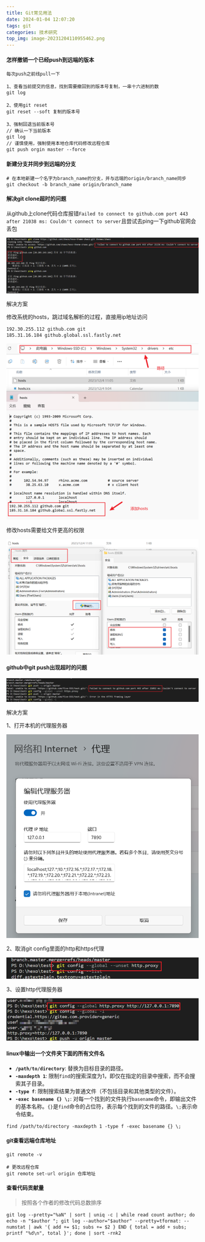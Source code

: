 ```yaml
---
title: Git常见用法
date: 2024-01-04 12:07:20
tags: git
categories: 技术研究
top_img: image-20231204110955462.png
---
```


#### 怎样撤销一个已经push到远端的版本

```
每次push之前线pull一下

1、查看当前提交的信息，找到需要撤回到的版本号复制，一串十六进制的数
git log

2、使用git reset
git reset --soft 复制的版本号

3、强制回退当前版本号
// 确认一下当前版本
git log
// 谨慎使用，强制使用本地仓库代码修改远程仓库
git push orgin master --force
```

#### 新建分支并同步到远端的分支

```
# 在本地新建一个名字为branch_name的分支，并与远端的origin/branch_name同步
git checkout -b branch_name origin/branch_name
```

#### 解决git clone超时的问题

从github上clone代码仓库报错`Failed to connect to github.com port 443 after 21038 ms: Couldn't connect to server`且尝试去ping一下github官网会丢包

![image-20231204110955462](git/image-20231204110955462.png)

解决方案

修改系统的hosts，跳过域名解析的过程，直接用ip地址访问

```
192.30.255.112 github.com git
185.31.16.184 github.global.ssl.fastly.net
```

![image-20231204111125551](git/image-20231204111125551.png)

修改hosts需要给文件更高的权限

![image-20231204111350240](git/image-20231204111350240.png)

#### github中git push出现超时的问题

![image-20231204112945547](git/image-20231204112945547.png)

解决方案

1、打开本机的代理服务器

![image-20231204113100512](git/image-20231204113100512.png)

2、取消git config里面的http和https代理

![image-20231204113208566](git/image-20231204113208566.png)

3、设置http代理服务器

![image-20231204113304822](git/image-20231204113304822.png)

#### linux中输出一个文件夹下面的所有文件名

- **`/path/to/directory`**: 替换为目标目录的路径。
- **`-maxdepth 1`**: 限制`find`的搜索深度为1，即仅在指定的目录中搜索，而不会搜索其子目录。
- **`-type f`**: 限制搜索结果为普通文件（不包括目录和其他类型的文件）。
- **`-exec basename {} \;`**: 对每一个找到的文件执行`basename`命令，即输出文件的基本名称。`{}`是`find`命令的占位符，表示每个找到的文件的路径。`\;`表示命令结束。

```
find /path/to/directory -maxdepth 1 -type f -exec basename {} \;
```

#### git查看远端仓库地址

```
git remote -v

# 更改远程仓库
git remote set-url origin 仓库地址
```

#### 查看代码贡献量

> 按照各个作者的修改代码总数排序

```
git log --pretty="%aN" | sort | uniq -c | while read count author; do echo -n "$author "; git log --author="$author" --pretty=tformat: --numstat | awk '{ add += $1; subs += $2 } END { total = add + subs; printf "%d\n", total }'; done | sort -rnk2
```


